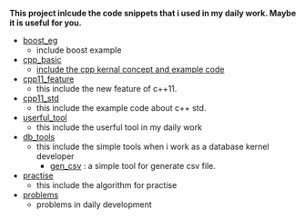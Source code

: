 **This project inlcude the code snippets that i used in my daily work. Maybe it is useful for you.**
- [boost_eg](./boost_eg)
  - include boost example
- [cpp_basic](./cpp_basic)
  - [include the cpp kernal concept and example code](./cpp_basic/cpp_basic.md)
- [cpp11_feature](./cpp11_feature)
  - this include the new feature of c++11. 
- [cpp11_std](./cpp11_std)
  - this include the example code about c++ std.
- [userful_tool](./userful_tool)
  - this include the userful tool in my daily work
- [db_tools](./db_tools)
  - this include the simple tools when i work as a database kernel developer
    - [gen_csv](./db_tools/gen_csv) : a simple tool for generate csv file.
- [practise](./practise)
  - this include the algorithm for practise
- [problems](./problems/)
  - problems in daily development
